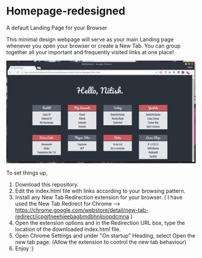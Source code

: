 # Homepage-redesigned
A default Landing Page for your Browser

This minimal design webpage will serve as your main Landing page whenever you open your browser or create a New Tab. You can group together all your important and frequently visited links at one place!


<p align="center">
  <img src="MyLandingPage.png" alt="A Screenshot of my Landing Page"/>
</p>

To set things up, 

1. Download this repository.
2. Edit the index.html file with links according to your browsing pattern.
3. Install any New Tab Redirection extension for your browser. ( I have used the New Tab Redirect for Chrome --> https://chrome.google.com/webstore/detail/new-tab-redirect/icpgjfneehieebagbmdbhnlpiopdcmna )
4. Open the extension options and in the Redirection URL box, type the location of the downloaded index.html file.
5. Open Chrome Settings and under "On startup" Heading, select Open the new tab page. (Allow the extension to control the new tab behaviour)
6. Enjoy :)


